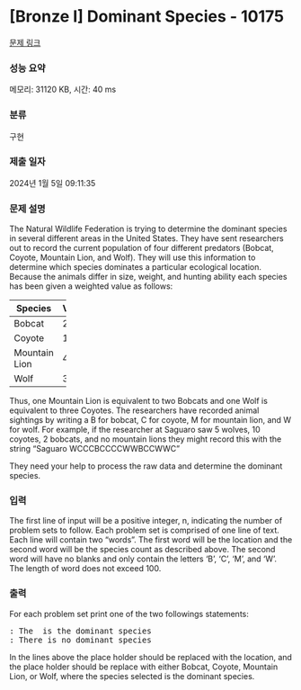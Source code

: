# [Bronze I] Dominant Species - 10175 

[문제 링크](https://www.acmicpc.net/problem/10175) 

### 성능 요약

메모리: 31120 KB, 시간: 40 ms

### 분류

구현

### 제출 일자

2024년 1월 5일 09:11:35

### 문제 설명

<p>The Natural Wildlife Federation is trying to determine the dominant species in several different areas in the United States. They have sent researchers out to record the current population of four different predators (Bobcat, Coyote, Mountain Lion, and Wolf). They will use this information to determine which species dominates a particular ecological location. Because the animals differ in size, weight, and hunting ability each species has been given a weighted value as follows:</p>

<table class="table table-bordered" style="width:20%">
	<thead>
		<tr>
			<th>Species</th>
			<th>Value</th>
		</tr>
	</thead>
	<tbody>
		<tr>
			<td>Bobcat</td>
			<td>2</td>
		</tr>
		<tr>
			<td>Coyote</td>
			<td>1</td>
		</tr>
		<tr>
			<td>Mountain Lion</td>
			<td>4</td>
		</tr>
		<tr>
			<td>Wolf</td>
			<td>3</td>
		</tr>
	</tbody>
</table>

<p>Thus, one Mountain Lion is equivalent to two Bobcats and one Wolf is equivalent to three Coyotes. The researchers have recorded animal sightings by writing a B for bobcat, C for coyote, M for mountain lion, and W for wolf. For example, if the researcher at Saguaro saw 5 wolves, 10 coyotes, 2 bobcats, and no mountain lions they might record this with the string “Saguaro WCCCBCCCCWWBCCWWC”</p>

<p>They need your help to process the raw data and determine the dominant species.</p>

### 입력 

 <p>The first line of input will be a positive integer, n, indicating the number of problem sets to follow. Each problem set is comprised of one line of text. Each line will contain two “words”. The first word will be the location and the second word will be the species count as described above. The second word will have no blanks and only contain the letters ‘B’, ‘C’, ‘M’, and ‘W’. The length of word does not exceed 100.</p>

### 출력 

 <p>For each problem set print one of the two followings statements:</p>

<pre><x>: The <y> is the dominant species
<x>: There is no dominant species</pre>

<p>In the lines above the place holder <x> should be replaced with the location, and the place holder <y> should be replace with either Bobcat, Coyote, Mountain Lion, or Wolf, where the species selected is the dominant species.</p>

